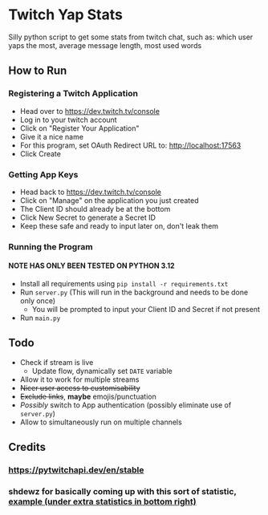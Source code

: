 # Twitch Yap Stats

Silly python script to get some stats from twitch chat, such as: which user yaps the most, average message length, most used words

## How to Run

### Registering a Twitch Application

- Head over to <https://dev.twitch.tv/console>
- Log in to your twitch account
- Click on "Register Your Application"
- Give it a nice name
- For this program, set OAuth Redirect URL to: <http://localhost:17563>
- Click Create

### Getting App Keys

- Head back to <https://dev.twitch.tv/console>
- Click on "Manage" on the application you just created
- The Client ID should already be at the bottom
- Click New Secret to generate a Secret ID
- Keep these safe and ready to input later on, don't leak them

### Running the Program

#### NOTE HAS ONLY BEEN TESTED ON PYTHON 3.12

- Install all requirements using `pip install -r requirements.txt`
- Run `server.py` (This will run in the background and needs to be done only once)
  - You will be prompted to input your Client ID and Secret if not present
- Run `main.py`

## Todo

- Check if stream is live
  - Update flow, dynamically set `DATE` variable
- Allow it to work for multiple streams
- ~~Nicer user access to customisability~~
- ~~Exclude links~~, **maybe** emojis/punctuation
- *Possibly* switch to App authentication (possibly eliminate use of `server.py`)
- Allow to simultaneously run on multiple channels

## Credits

### <https://pytwitchapi.dev/en/stable>

### shdewz for basically coming up with this sort of statistic, [example (under extra statistics in bottom right)](https://docs.google.com/spreadsheets/d/1OGcjc_Kt5rV493JeFSB-dzPgXdUnpW_FuXEjI8IrE2s/edit?rm=minimal&gid=1481733015#gid=1481733015)
